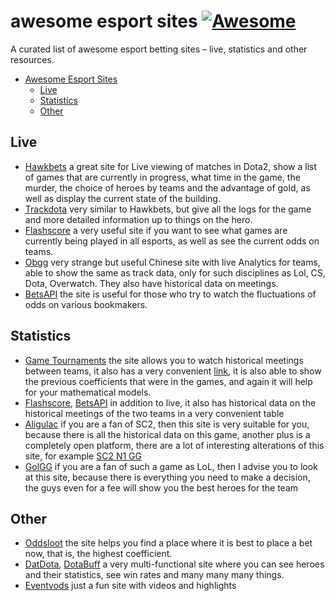 # awesome esport sites [![Awesome](https://awesome.re/badge.svg)](https://awesome.re)

A curated list of awesome esport betting sites – live, statistics and other resources.

- [Awesome Esport Sites](#awesome-esport-sites)
    - [Live](#live)
    - [Statistics](#statistics)
    - [Other](#other)


## Live

- [Hawkbets](https://hawkbets.com) a great site for Live viewing of matches in Dota2, show a list of games that are currently in progress, what time in the game, the murder, the choice of heroes by teams and the advantage of gold, as well as display the current state of the building.
- [Trackdota](https://trackdota.com) very similar to Hawkbets, but give all the logs for the game and more detailed information up to things on the hero.
- [Flashscore](https://www.flashscore.com/esports/) a very useful site if you want to see what games are currently being played in all esports, as well as see the current odds on teams.
- [Obgg](http://obgg.io/) very strange but useful Chinese site with live Analytics for teams, able to show the same as track data, only for such disciplines as Lol, CS, Dota, Overwatch. They also have historical data on meetings.
- [BetsAPI](https://betsapi.com/c/esports) the site is useful for those who try to watch the fluctuations of odds on various bookmakers.

## Statistics
- [Game Tournaments](https://game-tournaments.com/) the site allows you to watch historical meetings between teams, it also has a very convenient [link](https://game-tournaments.com/csgo/history), it is also able to show the previous coefficients that were in the games, and again it will help for your mathematical models.
- [Flashscore](https://www.flashscore.com/esports/), [BetsAPI](https://betsapi.com/c/esports) in addition to live, it also has historical data on the historical meetings of the two teams in a very convenient table
- [Aligulac](http://aligulac.com/) if you are a fan of SC2, then this site is very suitable for you, because there is all the historical data on this game, another plus is a completely open platform, there are a lot of interesting alterations of this site, for example [SC2 N1 GG](https://sc2.n1.gg/)
- [GolGG](https://gol.gg/teams/list/season-S10/split-Spring/region-ALL/tournament-ALL/week-ALL/) if you are a fan of such a game as LoL, then I advise you to look at this site, because there is everything you need to make a decision, the guys even for a fee will show you the best heroes for the team

## Other
- [Oddsloot](https://oddsloot.com/en) the site helps you find a place where it is best to place a bet now, that is, the highest coefficient.
- [DatDota](http://datdota.com/), [DotaBuff](https://www.dotabuff.com/) a very multi-functional site where you can see heroes and their statistics, see win rates and many many many things.
- [Eventvods](https://eventvods.com/) just a fun site with videos and highlights
